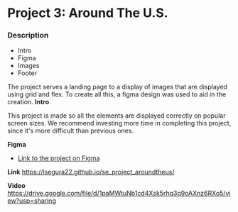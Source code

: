 # Project 3: Around The U.S.

### Description

- Intro
- Figma
- Images
- Footer

The project serves a landing page to a display of images that are displayed using grid and flex. To create all this, a figma design was used to aid in the creation.
**Intro**

This project is made so all the elements are displayed correctly on popular screen sizes. We recommend investing more time in completing this project, since it's more difficult than previous ones.

**Figma**

- [Link to the project on Figma](https://www.figma.com/file/ii4xxsJ0ghevUOcssTlHZv/Sprint-3%3A-Around-the-US?node-id=0%3A1)

**Link**
https://lsegura22.github.io/se_project_aroundtheus/

**Video**
https://drive.google.com/file/d/1paMWtuNb1cd4Xsk5rhq3q9oAXnz6RXo5/view?usp=sharing
